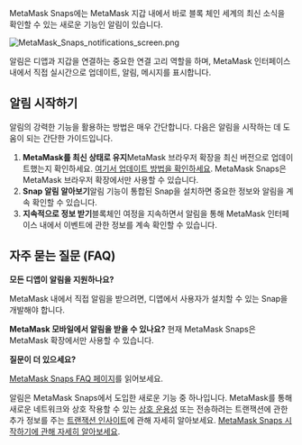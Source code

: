 MetaMask Snaps에는 MetaMask 지갑 내에서 바로 블록 체인 세계의 최신 소식을 확인할 수 있는 새로운 기능인 알림이 있습니다.


![MetaMask_Snaps_notifications_screen.png](https://support.metamask.io/hc/article_attachments/18407057098267)


알림은 디앱과 지갑을 연결하는 중요한 연결 고리 역할을 하며, MetaMask 인터페이스 내에서 직접 실시간으로 업데이트, 알림, 메시지를 표시합니다.


알림 시작하기
-------


알림의 강력한 기능을 활용하는 방법은 매우 간단합니다. 다음은 알림을 시작하는 데 도움이 되는 간단한 가이드입니다.


1. **MetaMask를 최신 상태로 유지**MetaMask 브라우저 확장을 최신 버전으로 업데이트했는지 확인하세요. [여기서 업데이트 방법을 확인하세요](https://support.metamask.io/hc/en-us/articles/360060268452-How-to-update-the-version-of-MetaMask). MetaMask Snaps은 MetaMask 브라우저 확장에서만 사용할 수 있습니다.
2. **Snap 알림 알아보기**알림 기능이 통합된 Snap을 설치하면 중요한 정보와 알림을 계속 확인할 수 있습니다.
3. **지속적으로 정보 받기**블록체인 여정을 지속하면서 알림을 통해 MetaMask 인터페이스 내에서 이벤트에 관한 정보를 계속 확인할 수 있습니다.


자주 묻는 질문 (FAQ)
--------------




**모든 디앱이 알림을 지원하나요?**

MetaMask 내에서 직접 알림을 받으려면, 디앱에서 사용자가 설치할 수 있는 Snap을 개발해야 합니다.





**MetaMask 모바일에서 알림을 받을 수 있나요?**
현재 MetaMask Snaps은 MetaMask 확장에서만 사용할 수 있습니다.


**질문이 더 있으세요?**

[MetaMask Snaps FAQ 페이지](https://support.metamask.io/hc/en-us/articles/18245938714395)를 읽어보세요.


알림은 MetaMask Snaps에서 도입한 새로운 기능 중 하나입니다. MetaMask를 통해 새로운 네트워크와 상호 작용할 수 있는 [상호 운용성](https://support.metamask.io/hc/en-us/articles/18376977618843) 또는 전송하려는 트랜잭션에 관한 추가 정보를 주는 [트랜잭션 인사이트](https://support.metamask.io/hc/en-us/articles/18377011111579)에 관해 자세히 알아보세요. [MetaMask Snaps 시작하기에 관해 자세히 알아보세요](https://support.metamask.io/hc/en-us/articles/18377120661019).

